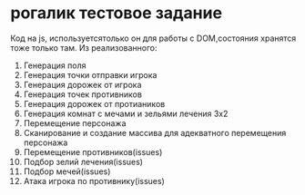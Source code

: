 # рогалик тестовое задание
Код на js, используетсятолько он для работы с DOM,состояния хранятся тоже только там. 
Из реализованного:
1. Генерация поля
2. Генерация точки отправки игрока
3. Генерация дорожек от игрока
4. Генерация точек противников
5. Генерация дорожек от протиаников
6. Генерация комнат с мечами и зельями лечения 3х2
7. Перемещение персонажа
8. Сканирование и создание массива для адекватного перемещения персонажа
9. Перемещение противников(issues)
10. Подбор зелий лечения(issues)
11. Подбор мечей(issues)
12. Атака игрока по противнику(issues)
